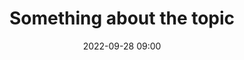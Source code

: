 ---
title: Something about the topic
type: Keynote
date: '2022-09-28 09:00'
room: Main Room
lead: Lorem ipsum dolor sit amet, consectetur adipiscing elit. Praesent a rhoncus libero, ac fermentum odio. Nulla suscipit quam non est ultricies aliquam. Donec et augue eleifend, accumsan lorem et, molestie lorem. Duis ut bibendum tellus. Donec suscipit ante a mollis ullamcorper. Cras imperdiet ultricies tellus ut efficitur.
---